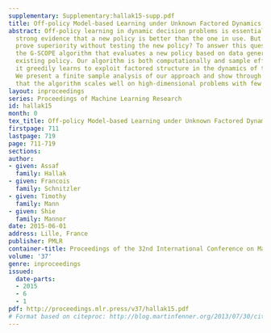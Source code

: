 ```yaml
---
supplementary: Supplementary:hallak15-supp.pdf
title: Off-policy Model-based Learning under Unknown Factored Dynamics
abstract: Off-policy learning in dynamic decision problems is essential for providing
  strong evidence that a new policy is better than the one in use. But how can we
  prove superiority without testing the new policy? To answer this question, we introduce
  the G-SCOPE algorithm that evaluates a new policy based on data generated by the
  existing policy. Our algorithm is both computationally and sample efficient because
  it greedily learns to exploit factored structure in the dynamics of the environment.
  We present a finite sample analysis of our approach and show through experiments
  that the algorithm scales well on high-dimensional problems with few samples.
layout: inproceedings
series: Proceedings of Machine Learning Research
id: hallak15
month: 0
tex_title: Off-policy Model-based Learning under Unknown Factored Dynamics
firstpage: 711
lastpage: 719
page: 711-719
sections: 
author:
- given: Assaf
  family: Hallak
- given: Francois
  family: Schnitzler
- given: Timothy
  family: Mann
- given: Shie
  family: Mannor
date: 2015-06-01
address: Lille, France
publisher: PMLR
container-title: Proceedings of the 32nd International Conference on Machine Learning
volume: '37'
genre: inproceedings
issued:
  date-parts:
  - 2015
  - 6
  - 1
pdf: http://proceedings.mlr.press/v37/hallak15.pdf
# Format based on citeproc: http://blog.martinfenner.org/2013/07/30/citeproc-yaml-for-bibliographies/
---
```

